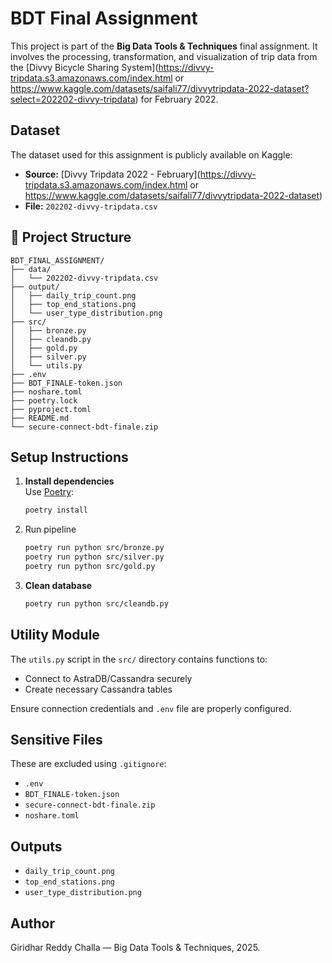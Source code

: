 # BDT Final Assignment

This project is part of the **Big Data Tools & Techniques** final assignment. It involves the processing, transformation, and visualization of trip data from the [Divvy Bicycle Sharing System](https://divvy-tripdata.s3.amazonaws.com/index.html or https://www.kaggle.com/datasets/saifali77/divvytripdata-2022-dataset?select=202202-divvy-tripdata) for February 2022.

## Dataset

The dataset used for this assignment is publicly available on Kaggle:

- **Source:** [Divvy Tripdata 2022 - February](https://divvy-tripdata.s3.amazonaws.com/index.html or https://www.kaggle.com/datasets/saifali77/divvytripdata-2022-dataset)
- **File:** `202202-divvy-tripdata.csv`

## 📂 Project Structure

```
BDT_FINAL_ASSIGNMENT/
├── data/
│   └── 202202-divvy-tripdata.csv
├── output/
│   ├── daily_trip_count.png
│   ├── top_end_stations.png
│   └── user_type_distribution.png
├── src/
│   ├── bronze.py
│   ├── cleandb.py
│   ├── gold.py
│   ├── silver.py
│   └── utils.py
├── .env
├── BDT_FINALE-token.json
├── noshare.toml
├── poetry.lock
├── pyproject.toml
├── README.md
└── secure-connect-bdt-finale.zip
```

## Setup Instructions

1. **Install dependencies**  
   Use [Poetry](https://python-poetry.org/docs/#installation):
   ```bash
   poetry install
   ```

2. Run pipeline
   ```bash
   poetry run python src/bronze.py
   poetry run python src/silver.py
   poetry run python src/gold.py
   ```

3. **Clean database**
   ```bash
   poetry run python src/cleandb.py
   ```

## Utility Module

The `utils.py` script in the `src/` directory contains functions to:
- Connect to AstraDB/Cassandra securely
- Create necessary Cassandra tables

Ensure connection credentials and `.env` file are properly configured.

## Sensitive Files

These are excluded using `.gitignore`:
- `.env`
- `BDT_FINALE-token.json`
- `secure-connect-bdt-finale.zip`
- `noshare.toml`

## Outputs

- `daily_trip_count.png`
- `top_end_stations.png`
- `user_type_distribution.png`

## Author

Giridhar Reddy Challa — Big Data Tools & Techniques, 2025.